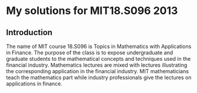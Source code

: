 # My solutions for MIT18.S096 2013

## Introduction

The name of MIT course 18.S096 is Topics in Mathematics with Applications in Finance. The purpose of the class is to expose undergraduate and graduate students to the mathematical concepts and techniques used in the financial industry. Mathematics lectures are mixed with lectures illustrating the corresponding application in the financial industry. MIT mathematicians teach the mathematics part while industry professionals give the lectures on applications in finance.